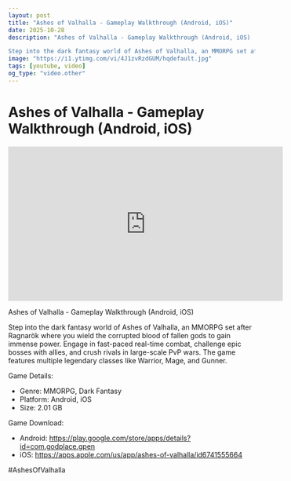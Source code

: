 ```yaml
---
layout: post
title: "Ashes of Valhalla - Gameplay Walkthrough (Android, iOS)"
date: 2025-10-28
description: "Ashes of Valhalla - Gameplay Walkthrough (Android, iOS)

Step into the dark fantasy world of Ashes of Valhalla, an MMORPG set after Ragnarök where you w..."
image: "https://i1.ytimg.com/vi/4J1zvRzdGUM/hqdefault.jpg"
tags: [youtube, video]
og_type: "video.other"
---
```


<script type="application/ld+json">
{
  "@context": "http://schema.org",
  "@type": "VideoObject",
  "name": "Ashes of Valhalla - Gameplay Walkthrough (Android, iOS)",
  "description": "Ashes of Valhalla - Gameplay Walkthrough (Android, iOS)\n\nStep into the dark fantasy world of Ashes of Valhalla, an MMORPG set after Ragnar\u00f6k where you wield the corrupted blood of fallen gods to gain immense power. Engage in fast-paced real-time combat, challenge epic bosses with allies, and crush rivals in large-scale PvP wars. The game features multiple legendary classes like Warrior, Mage, and Gunner.\n\nGame Details:\n\n- Genre: MMORPG, Dark Fantasy\n- Platform: Android, iOS\n- Size: 2.01 GB\n\nGame Download:\n\n- Android: https://play.google.com/store/apps/details?id=com.godplace.gpen\n- iOS: https://apps.apple.com/us/app/ashes-of-valhalla/id6741555664\n\n#AshesOfValhalla",
  "thumbnailUrl": "https://i1.ytimg.com/vi/4J1zvRzdGUM/hqdefault.jpg",
  "uploadDate": "2025-10-28T15:00:08",
  "embedUrl": "https://www.youtube.com/embed/4J1zvRzdGUM",
  "publisher": {
    "@type": "Person",
    "name": "Celo Zaga"
  },
  "mainEntityOfPage": {
    "@type": "WebPage",
    "@id": "https://celozaga.github.io/2025/10/28/ashes-of-valhalla---gameplay-walkthrough-(android,-ios)-4J1zvRzdGUM.html"
  },
  "duration": "PT0M0S"
}
</script>

<script type="application/ld+json">
{
  "@context": "http://schema.org",
  "@type": "BlogPosting",
  "headline": "Ashes of Valhalla - Gameplay Walkthrough (Android, iOS)",
  "image": "https://i1.ytimg.com/vi/4J1zvRzdGUM/hqdefault.jpg",
  "publisher": {
    "@type": "Person",
    "name": "Celo Zaga"
  },
  "url": "https://celozaga.github.io/2025/10/28/ashes-of-valhalla---gameplay-walkthrough-(android,-ios)-4J1zvRzdGUM.html",
  "datePublished": "2025-10-28T15:00:08",
  "dateCreated": "2025-10-28T15:00:08",
  "dateModified": "2025-10-28T15:00:08",
  "description": "Ashes of Valhalla - Gameplay Walkthrough (Android, iOS)\n\nStep into the dark fantasy world of Ashes of Valhalla, an MMORPG set after Ragnar\u00f6k where you w...",
  "author": {
    "@type": "Person",
    "name": "Celo Zaga"
  },
  "mainEntityOfPage": {
    "@type": "WebPage",
    "@id": "https://celozaga.github.io/2025/10/28/ashes-of-valhalla---gameplay-walkthrough-(android,-ios)-4J1zvRzdGUM.html"
  }
}
</script>

<h1 class="youtube-post-title">Ashes of Valhalla - Gameplay Walkthrough (Android, iOS)</h1>

<iframe width="560" height="315" src="https://www.youtube.com/embed/4J1zvRzdGUM" class="youtube-post-embed" frameborder="0" allowfullscreen></iframe>

<p class="youtube-post-description">Ashes of Valhalla - Gameplay Walkthrough (Android, iOS)

Step into the dark fantasy world of Ashes of Valhalla, an MMORPG set after Ragnarök where you wield the corrupted blood of fallen gods to gain immense power. Engage in fast-paced real-time combat, challenge epic bosses with allies, and crush rivals in large-scale PvP wars. The game features multiple legendary classes like Warrior, Mage, and Gunner.

Game Details:

- Genre: MMORPG, Dark Fantasy
- Platform: Android, iOS
- Size: 2.01 GB

Game Download:

- Android: https://play.google.com/store/apps/details?id=com.godplace.gpen
- iOS: https://apps.apple.com/us/app/ashes-of-valhalla/id6741555664

#AshesOfValhalla</p>
